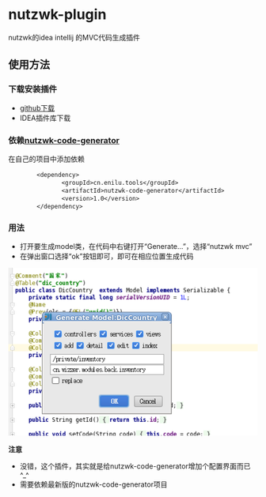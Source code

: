 # nutzwk-plugin

nutzwk的idea intellij 的MVC代码生成插件

## 使用方法

### 下载安装插件

- [github下载](nutzwk-plugin.jar)
- IDEA插件库下载

### 依赖[nutzwk-code-generator](https://github.com/enilu/nutzwk-code-generator)

在自己的项目中添加依赖

```
        <dependency>
               <groupId>cn.enilu.tools</groupId>
               <artifactId>nutzwk-code-generator</artifactId>
               <version>1.0</version>
        </dependency>
```    

### 用法

- 打开要生成model类，在代码中右键打开“Generate...”，选择“nutzwk mvc”
- 在弹出窗口选择“ok”按钮即可，即可在相应位置生成代码

![使用界面](ui.png)

**注意**

- 没错，这个插件，其实就是给nutzwk-code-generator增加个配置界面而已^_^
- 需要依赖最新版的nutzwk-code-generator项目
